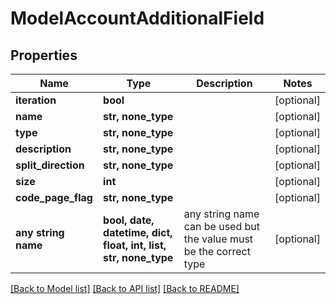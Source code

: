 # ModelAccountAdditionalField


## Properties
Name | Type | Description | Notes
------------ | ------------- | ------------- | -------------
**iteration** | **bool** |  | [optional] 
**name** | **str, none_type** |  | [optional] 
**type** | **str, none_type** |  | [optional] 
**description** | **str, none_type** |  | [optional] 
**split_direction** | **str, none_type** |  | [optional] 
**size** | **int** |  | [optional] 
**code_page_flag** | **str, none_type** |  | [optional] 
**any string name** | **bool, date, datetime, dict, float, int, list, str, none_type** | any string name can be used but the value must be the correct type | [optional]

[[Back to Model list]](../README.md#documentation-for-models) [[Back to API list]](../README.md#documentation-for-api-endpoints) [[Back to README]](../README.md)


